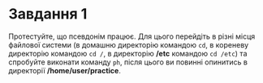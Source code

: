 # Завдання 1
Протестуйте, що псевдонім працює. Для цього перейдіть в різні місця файлової системи (в домашню директорію командою `cd`, в кореневу директорію командою `cd /`, в директорію **/etc** командою `cd /etc`) та спробуйте виконати команду `ph`, після цього ви повинні опинитись в директорії **/home/user/practice**.

